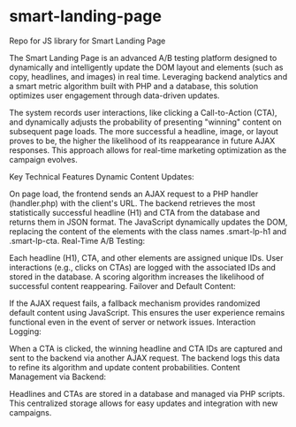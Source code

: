 # smart-landing-page
Repo for JS library for Smart Landing Page

The Smart Landing Page is an advanced A/B testing platform designed to dynamically and intelligently update the DOM layout and elements (such as copy, headlines, and images) in real time. Leveraging backend analytics and a smart metric algorithm built with PHP and a database, this solution optimizes user engagement through data-driven updates.

The system records user interactions, like clicking a Call-to-Action (CTA), and dynamically adjusts the probability of presenting "winning" content on subsequent page loads. The more successful a headline, image, or layout proves to be, the higher the likelihood of its reappearance in future AJAX responses. This approach allows for real-time marketing optimization as the campaign evolves.

Key Technical Features
Dynamic Content Updates:

On page load, the frontend sends an AJAX request to a PHP handler (handler.php) with the client's URL.
The backend retrieves the most statistically successful headline (H1) and CTA from the database and returns them in JSON format.
The JavaScript dynamically updates the DOM, replacing the content of the elements with the class names .smart-lp-h1 and .smart-lp-cta.
Real-Time A/B Testing:

Each headline (H1), CTA, and other elements are assigned unique IDs.
User interactions (e.g., clicks on CTAs) are logged with the associated IDs and stored in the database.
A scoring algorithm increases the likelihood of successful content reappearing.
Failover and Default Content:

If the AJAX request fails, a fallback mechanism provides randomized default content using JavaScript.
This ensures the user experience remains functional even in the event of server or network issues.
Interaction Logging:

When a CTA is clicked, the winning headline and CTA IDs are captured and sent to the backend via another AJAX request.
The backend logs this data to refine its algorithm and update content probabilities.
Content Management via Backend:

Headlines and CTAs are stored in a database and managed via PHP scripts.
This centralized storage allows for easy updates and integration with new campaigns.
